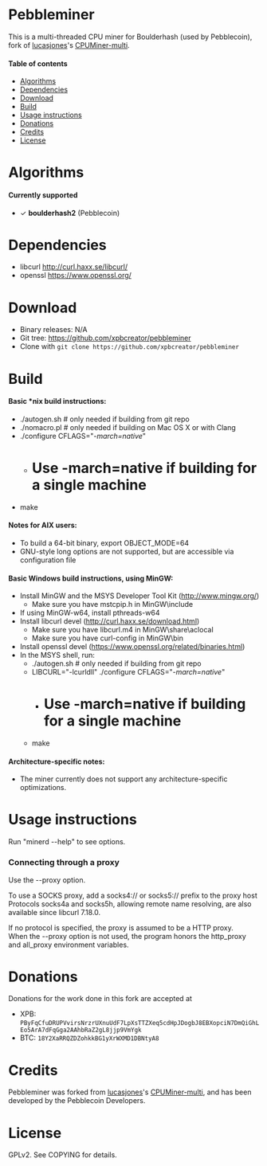 Pebbleminer
==============

This is a multi-threaded CPU miner for Boulderhash (used by Pebblecoin), fork of [lucasjones](https://github.com/lucasjones)'s [CPUMiner-multi](https://github.com/lucasjones/cpuminer-multi).

#### Table of contents

* [Algorithms](#algorithms)
* [Dependencies](#dependencies)
* [Download](#download)
* [Build](#build)
* [Usage instructions](#usage-instructions)
* [Donations](#donations)
* [Credits](#credits)
* [License](#license)

Algorithms
==========
#### Currently supported
 * ✓ __boulderhash2__ (Pebblecoin)

Dependencies
============
* libcurl			http://curl.haxx.se/libcurl/
* openssl     https://www.openssl.org/

Download
========
* Binary releases: N/A
* Git tree:   https://github.com/xpbcreator/pebbleminer
* Clone with `git clone https://github.com/xpbcreator/pebbleminer`

Build
=====

#### Basic *nix build instructions:
 * ./autogen.sh	# only needed if building from git repo
 * ./nomacro.pl	# only needed if building on Mac OS X or with Clang
 * ./configure CFLAGS="*-march=native*"
   * # Use -march=native if building for a single machine
 * make

#### Notes for AIX users:
 * To build a 64-bit binary, export OBJECT_MODE=64
 * GNU-style long options are not supported, but are accessible via configuration file

#### Basic Windows build instructions, using MinGW:
 * Install MinGW and the MSYS Developer Tool Kit (http://www.mingw.org/)
   * Make sure you have mstcpip.h in MinGW\include
 * If using MinGW-w64, install pthreads-w64
 * Install libcurl devel (http://curl.haxx.se/download.html)
   * Make sure you have libcurl.m4 in MinGW\share\aclocal
   * Make sure you have curl-config in MinGW\bin
 * Install openssl devel (https://www.openssl.org/related/binaries.html)
 * In the MSYS shell, run:
   * ./autogen.sh	# only needed if building from git repo
   * LIBCURL="-lcurldll" ./configure CFLAGS="*-march=native*"
     * # Use -march=native if building for a single machine
   * make

#### Architecture-specific notes:
 * The miner currently does not support any architecture-specific optimizations.

Usage instructions
==================
Run "minerd --help" to see options.

### Connecting through a proxy

Use the --proxy option.

To use a SOCKS proxy, add a socks4:// or socks5:// prefix to the proxy host  
Protocols socks4a and socks5h, allowing remote name resolving, are also available since libcurl 7.18.0.

If no protocol is specified, the proxy is assumed to be a HTTP proxy.  
When the --proxy option is not used, the program honors the http_proxy and all_proxy environment variables.

Donations
=========
Donations for the work done in this fork are accepted at
* XPB: `PByFqCfuDRUPVvirsNrzrUXnuUdF7LpXsTTZXeq5cdHpJDogbJ8EBXopciN7DmQiGhLEo5ArA7dFqGga2AAhbRaZ2gL8jjp9VmYgk`
* BTC: `18Y2XaRRQZDZohkkBG1yXrWXMD1DBNtyA8`

Credits
=======
Pebbleminer was forked from [lucasjones](https://github.com/lucasjones)'s [CPUMiner-multi](https://github.com/lucasjones/cpuminer-multi), and has been developed by the Pebblecoin Developers.

License
=======
GPLv2.  See COPYING for details.
